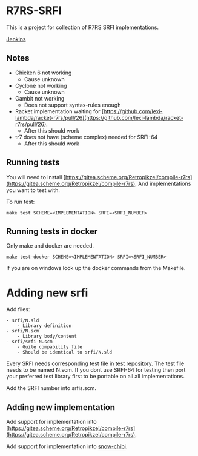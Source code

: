 # R7RS-SRFI

This is a project for collection of R7RS SRFI implementations.

[Jenkins](https://jenkins.scheme.org/job/r7rs_srfi/job/r7rs-srfi/)


## Notes

- Chicken 6 not working
    - Cause unknown
- Cyclone not working
    - Cause unknown
- Gambit not working
    - Does not support syntax-rules enough
- Racket implementation waiting for
[https://github.com/lexi-lambda/racket-r7rs/pull/26](https://github.com/lexi-lambda/racket-r7rs/pull/26).
    - After this should work
- tr7 does not have (scheme complex) needed for SRFI-64
    - After this should work

## Running tests

You will need to install
[https://gitea.scheme.org/Retropikzel/compile-r7rs](https://gitea.scheme.org/Retropikzel/compile-r7rs).
And implementations you want to test with.

To run test:

    make test SCHEME=<IMPLEMENTATION> SRFI=<SRFI_NUMBER>

## Running tests in docker

Only make and docker are needed.

    make test-docker SCHEME=<IMPLEMENTATION> SRFI=<SRFI_NUMBER>

If you are on windows look up the docker commands from the Makefile.

# Adding new srfi

Add files:

    - srfi/N.sld
        - Library definition
    - srfi/N.scm
        - Library body/content
    - srfi/srfi-N.scm
        - Guile compability file
        - Should be identical to srfi/N.sld


Every SRFI needs corresponding test file in [test repository](https://github.com/srfi-explorations/srfi-test).
The test file needs to be named N.scm. If you dont use SRFI-64 for testing then
port your preferred test library first to be portable on all all implementations.

Add the SRFI number into srfis.scm.

## Adding new implementation

Add support for implementation
into [https://gitea.scheme.org/Retropikzel/compile-r7rs](https://gitea.scheme.org/Retropikzel/compile-r7rs).

Add support for implementation
into [snow-chibi](https://github.com/ashinn/chibi-scheme).
